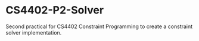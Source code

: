 # CS4402-P2-Solver
Second practical for CS4402 Constraint Programming to create a constraint solver implementation.